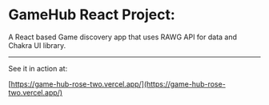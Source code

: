 # GameHub React Project:

A React based Game discovery app that uses RAWG API for data and Chakra UI library.

---

See it in action at:

[https://game-hub-rose-two.vercel.app/](https://game-hub-rose-two.vercel.app/)
